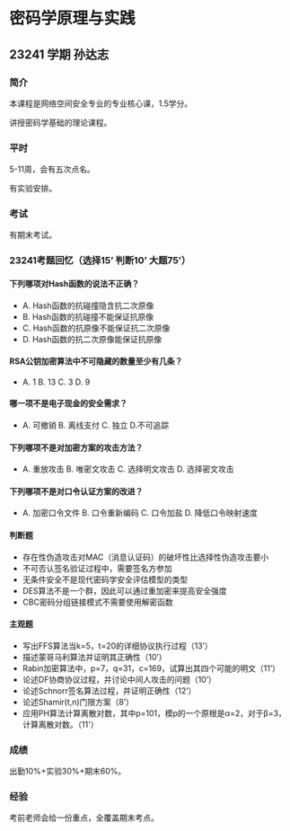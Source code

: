 # 密码学原理与实践

## 23241 学期 孙达志

### 简介

本课程是网络空间安全专业的专业核心课，1.5学分。

讲授密码学基础的理论课程。

### 平时

5-11周，会有五次点名。

有实验安排。

### 考试

有期末考试。

### 23241考题回忆（选择15’ 判断10’ 大题75’）

#### 下列哪项对Hash函数的说法不正确？
- A. Hash函数的抗碰撞隐含抗二次原像
- B. Hash函数的抗碰撞不能保证抗原像
- C. Hash函数的抗原像不能保证抗二次原像
- D. Hash函数的抗二次原像能保证抗原像
#### RSA公钥加密算法中不可隐藏的数量至少有几条？
- A. 1 B. 13 C. 3 D. 9
#### 哪一项不是电子现金的安全需求？
- A. 可撤销 B. 离线支付 C. 独立 D.不可追踪
#### 下列哪项不是对加密方案的攻击方法？
- A. 重放攻击 B. 唯密文攻击 C. 选择明文攻击 D. 选择密文攻击
#### 下列哪项不是对口令认证方案的改进？
- A. 加密口令文件 B. 口令重新编码 C. 口令加盐 D. 降低口令映射速度

#### 判断题
- 存在性伪造攻击对MAC（消息认证码）的破坏性比选择性伪造攻击要小
- 不可否认签名验证过程中，需要签名方参加
- 无条件安全不是现代密码学安全评估模型的类型
- DES算法不是一个群，因此可以通过重加密来提高安全强度
- CBC密码分组链接模式不需要使用解密函数

#### 主观题
- 写出FFS算法当k=5，t=20的详细协议执行过程（13’）
- 描述蒙哥马利算法并证明其正确性（10’）
- Rabin加密算法中，p=7，q=31，c=169，试算出其四个可能的明文（11’）
- 论述DF协商协议过程，并讨论中间人攻击的问题（10’）
- 论述Schnorr签名算法过程，并证明正确性（12’）
- 论述Shamir(t,n)门限方案（8’）
- 应用PH算法计算离散对数，其中p=101，模p的一个原根是α=2，对于β=3，计算离散对数。（11'）

### 成绩

出勤10%+实验30%+期末60%。

### 经验

考前老师会给一份重点，全覆盖期末考点。
